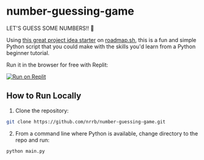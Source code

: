 # number-guessing-game

LET'S GUESS SOME NUMBERS!! :slot_machine:

Using [this great project idea starter](https://roadmap.sh/projects/number-guessing-game) on [roadmap.sh](https://roadmap.sh), this is a fun and simple Python script that you could make with the skills you'd learn from a Python beginner tutorial. 

Run it in the browser for free with Replit:

[![Run on Replit](https://replit.com/badge/github/nrrb/number-guessing-game)](https://replit.com/github/nrrb/number-guessing-game)


## How to Run Locally

1. Clone the repository:

```bash
git clone https://github.com/nrrb/number-guessing-game.git
```

2. From a command line where Python is available, change directory to the repo and run:

```bash
python main.py
```
